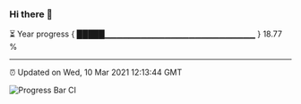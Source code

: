 ### Hi there 👋

⏳ Year progress { █████▁▁▁▁▁▁▁▁▁▁▁▁▁▁▁▁▁▁▁▁▁▁▁▁▁ } 18.77 %

---

⏰ Updated on Wed, 10 Mar 2021 12:13:44 GMT

![Progress Bar CI](https://github.com/liununu/liununu/workflows/Progress%20Bar%20CI/badge.svg)
